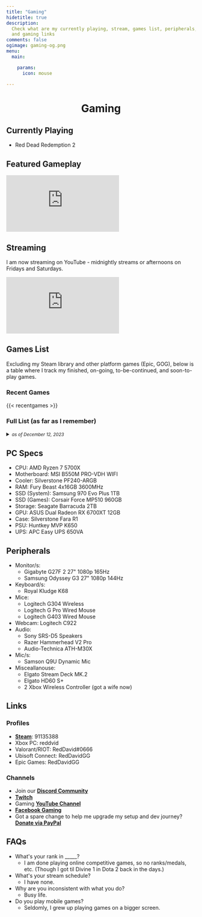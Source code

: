 ```yaml
---
title: "Gaming"
hidetitle: true
description:
  Check what are my currently playing, stream, games list, peripherals, 
  and gaming links
comments: false
ogimage: gaming-og.png
menu:
  main:

    params:
      icon: mouse

---
```


<h1 style="text-align: center; ">Gaming</h1>

## Currently Playing

* Red Dead Redemption 2
  
## Featured Gameplay

<div class="video-wrapper">
<iframe src="https://www.youtube-nocookie.com/embed/videoseries?list=PLwC47NQhSu5xKuzJU85jj5IE0WXXW-6cp" title="YouTube video player" frameborder="0" allow="accelerometer; autoplay; clipboard-write; encrypted-media; gyroscope; picture-in-picture; web-share" allowfullscreen></iframe>
</div>

## Streaming

I am now streaming on YouTube - midnightly streams or afternoons on Fridays and Saturdays.

<div class="video-wrapper">
<iframe  src="https://www.youtube.com/embed/live_stream?channel=UCzhXnO1cPiTos6UD5yWf0vw" frameborder="0" allowfullscreen></iframe>
</div>

## Games List

Excluding my Steam library and other platform games (Epic, GOG), below is a table where I track my finished, on-going, to-be-continued, and soon-to-play games.

### Recent Games

{{< recentgames >}}

<h3>Full List (as far as I remember)</h3>
<details>
<summary>
<small><em>as of December 12, 2023</em></small>
</summary>
{{< games >}}


</details>

## PC Specs

* CPU: AMD Ryzen 7 5700X
* Motherboard: MSI B550M PRO-VDH WIFI
* Cooler: Silverstone PF240-ARGB
* RAM: Fury Beast 4x16GB 3600MHz
* SSD (System): Samsung 970 Evo Plus 1TB
* SSD (Games): Corsair Force MP510 960GB
* Storage: Seagate Barracuda 2TB
* GPU: ASUS Dual Radeon RX 6700XT 12GB
* Case: Silverstone Fara R1
* PSU: Huntkey MVP K650
* UPS: APC Easy UPS 650VA

## Peripherals

* Monitor/s:
  + Gigabyte G27F 2 27" 1080p 165Hz
  + Samsung Odyssey G3 27" 1080p 144Hz
* Keyboard/s:
  + Royal Kludge K68
* Mice:
  + Logitech G304 Wireless
  + Logitech G Pro Wired Mouse
  + Logitech G403 Wired Mouse
* Webcam: Logitech C922
* Audio: 
  + Sony SRS-D5 Speakers
  + Razer Hammerhead V2 Pro
  + Audio-Technica ATH-M30X
* Mic/s:
  + Samson Q9U Dynamic Mic
* Misceallanouse:
  + Elgato Stream Deck MK.2
  + Elgato HD60 S+
  + 2 Xbox Wireless Controller (got a wife now)

## Links

### Profiles

* [**Steam**](https://steamcommunity.com/id/reddvid/): 91135388
* Xbox PC: reddvid
* Valorant/RIOT: RedDavid#0666
* Ubisoft Connect: RedDavidGG
* Epic Games: RedDavidGG

### Channels

* Join our [**Discord Community**](https://discord.gg/rKnJb4J)
* [**Twitch**](https://twitch.tv/reddavidgg/)
* Gaming [**YouTube Channel**](https://www.youtube.com/@RedDavidGG)
* [**Facebook Gaming**](https://facebook.com/RedDavidGG/community)
* Got a spare change to help me upgrade my setup and dev journey? [**Donate via PayPal**](https://paypal.me/reddvid)

## FAQs

* What's your rank in _____?
  + I am done playing online competitive games, so no ranks/medals, etc. (Though I got til Divine 1 in Dota 2 back in the days.)
* What's your stream schedule?
  + I have none.
* Why are you inconsistent with what you do?
  + Busy life.
* Do you play mobile games?
  + Seldomly, I grew up playing games on a bigger screen.

<br>
